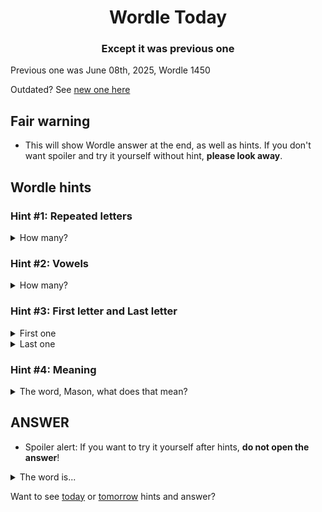 <h1 align="center">
Wordle Today
</h1>

<h3 align="center">
Except it was previous one
</h3>

Previous one was June 08th, 2025, Wordle 1450

Outdated? See [new one here](README.md)

## Fair warning
- This will show Wordle answer at the end, as well as hints. If you don't want spoiler and try it yourself without hint, **please look away**.

## Wordle hints

### Hint #1: Repeated letters
<details>
  <summary>How many?</summary>
  1 repeated letters.
</details>

### Hint #2: Vowels
<details>
  <summary>How many?</summary>
  There are 2 vowels. In fact, one of them are repeated. If I count that too, there are 3 vowels.
</details>

### Hint #3: First letter and Last letter
<details>
  <summary>First one</summary>
  Begins with the letter "L"
</details>
<details>
  <summary>Last one</summary>
  Ends with the letter "E"
</details>

### Hint #4: Meaning
<details>
  <summary>The word, Mason, what does that mean?</summary>
  (chiefly dialectal) To gather.
</details>

## ANSWER
- Spoiler alert: If you want to try it yourself after hints, **do not open the answer**!

<details>
  <summary>The word is...</summary>
  LEASE
</details>

Want to see [today](README.md) or [tomorrow](TOMORROW.md) hints and answer?